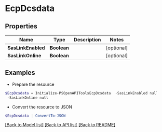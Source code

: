 # EcpDcsdata
## Properties

Name | Type | Description | Notes
------------ | ------------- | ------------- | -------------
**SasLinkEnabled** | **Boolean** |  | [optional] 
**SasLinkOnline** | **Boolean** |  | [optional] 

## Examples

- Prepare the resource
```powershell
$EcpDcsdata = Initialize-PSOpenAPIToolsEcpDcsdata  -SasLinkEnabled null `
 -SasLinkOnline null
```

- Convert the resource to JSON
```powershell
$EcpDcsdata | ConvertTo-JSON
```

[[Back to Model list]](../README.md#documentation-for-models) [[Back to API list]](../README.md#documentation-for-api-endpoints) [[Back to README]](../README.md)

